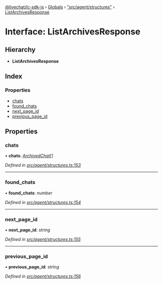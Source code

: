 [@livechat/lc-sdk-js](../README.md) › [Globals](../globals.md) › ["src/agent/structures"](../modules/_src_agent_structures_.md) › [ListArchivesResponse](_src_agent_structures_.listarchivesresponse.md)

# Interface: ListArchivesResponse

## Hierarchy

* **ListArchivesResponse**

## Index

### Properties

* [chats](_src_agent_structures_.listarchivesresponse.md#chats)
* [found_chats](_src_agent_structures_.listarchivesresponse.md#found_chats)
* [next_page_id](_src_agent_structures_.listarchivesresponse.md#next_page_id)
* [previous_page_id](_src_agent_structures_.listarchivesresponse.md#previous_page_id)

## Properties

###  chats

• **chats**: *[ArchivedChat](_src_agent_structures_.archivedchat.md)[]*

*Defined in [src/agent/structures.ts:153](https://github.com/livechat/lc-sdk-js/blob/61db942/src/agent/structures.ts#L153)*

___

###  found_chats

• **found_chats**: *number*

*Defined in [src/agent/structures.ts:154](https://github.com/livechat/lc-sdk-js/blob/61db942/src/agent/structures.ts#L154)*

___

###  next_page_id

• **next_page_id**: *string*

*Defined in [src/agent/structures.ts:155](https://github.com/livechat/lc-sdk-js/blob/61db942/src/agent/structures.ts#L155)*

___

###  previous_page_id

• **previous_page_id**: *string*

*Defined in [src/agent/structures.ts:156](https://github.com/livechat/lc-sdk-js/blob/61db942/src/agent/structures.ts#L156)*
